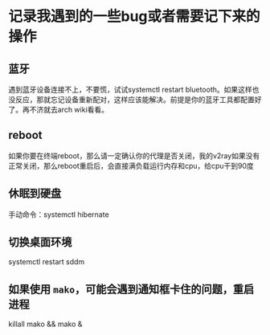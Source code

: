 # 记录我遇到的一些bug或者需要记下来的操作

## 蓝牙

遇到蓝牙设备连接不上，不要慌，试试systemctl restart bluetooth。如果这样也没反应，那就忘记设备重新配对，这样应该能解决。前提是你的蓝牙工具都配置好了。再不济就去arch wiki看看。

## reboot

如果你要在终端reboot，那么请一定确认你的代理是否关闭，我的v2ray如果没有正常关闭，那么reboot重启后，会直接满负载运行内存和cpu，给cpu干到90度

## 休眠到硬盘

手动命令：systemctl hibernate

## 切换桌面环境

systemctl restart sddm

## 如果使用 `mako`，可能会遇到通知框卡住的问题，重启进程

killall mako && mako &
